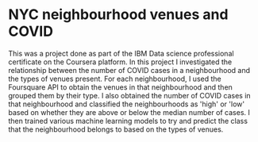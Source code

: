# NYC neighbourhood venues and COVID
This was a project done as part of the IBM Data science professional certificate on the Coursera platform. In this project I investigated the relationship between the number of COVID cases in a neighbourhood and the types of venues present. For each neighbourhood, I used the Foursquare API to obtain the venues in that neighbourhood and then grouped them by their type. I also obtained the number of COVID cases in that neighbourhood and classified the neighbourhoods as 'high' or 'low' based on whether they are above or below the median number of cases. I then trained various machine learning models to try and predict the class that the neighbourhood belongs to based on the types of venues.
